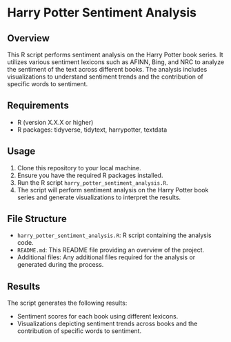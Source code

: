 
# Harry Potter Sentiment Analysis

## Overview

This R script performs sentiment analysis on the Harry Potter book series. It utilizes various sentiment lexicons such as AFINN, Bing, and NRC to analyze the sentiment of the text across different books. The analysis includes visualizations to understand sentiment trends and the contribution of specific words to sentiment.

## Requirements

- R (version X.X.X or higher)
- R packages: tidyverse, tidytext, harrypotter, textdata

## Usage

1. Clone this repository to your local machine.
2. Ensure you have the required R packages installed.
3. Run the R script `harry_potter_sentiment_analysis.R`.
4. The script will perform sentiment analysis on the Harry Potter book series and generate visualizations to interpret the results.

## File Structure

- `harry_potter_sentiment_analysis.R`: R script containing the analysis code.
- `README.md`: This README file providing an overview of the project.
- Additional files: Any additional files required for the analysis or generated during the process.

## Results

The script generates the following results:

- Sentiment scores for each book using different lexicons.
- Visualizations depicting sentiment trends across books and the contribution of specific words to sentiment.

